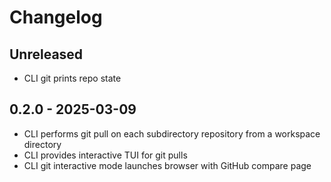 # Changelog

## Unreleased

- CLI git prints repo state

## 0.2.0 - 2025-03-09

- CLI performs git pull on each subdirectory repository from a workspace directory
- CLI provides interactive TUI for git pulls
- CLI git interactive mode launches browser with GitHub compare page

[Unreleased]: https://github.com/eighty4/maestro/compare/maestro-v0.2.0...HEAD
[0.2.0]: https://github.com/eighty4/maestro/releases/tag/maestro-v0.2.0
